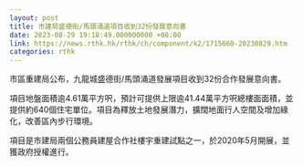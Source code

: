 ```yaml
---
layout: post
title: 市建局盛德街/馬頭涌道項目收到32份發展意向書
date: 2023-08-29 19:18:49.000000000 +08:00
link: https://news.rthk.hk/rthk/ch/component/k2/1715660-20230829.htm
categories: rthk
---
```


市區重建局公布，九龍城盛德街/馬頭涌道發展項目收到32份合作發展意向書。

項目地盤面積逾4.61萬平方呎，預計可提供上限逾41.44萬平方呎總樓面面積，並提供約640個住宅單位。項目為釋放土地發展潛力，擴闊地面行人空間及增加綠化，改善區內步行環境。

項目是市建局兩個公務員建屋合作社樓宇重建試點之一，於2020年5月開展，並獲政府授權進行。
